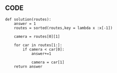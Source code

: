 ## CODE

    def solution(routes):
        answer = 1
        routes = sorted(routes,key = lambda x :x[-1])

        camera = routes[0][1]

        for car in routes[1:]:
            if camera < car[0]:
                answer+=1

                camera = car[1]
        return answer

